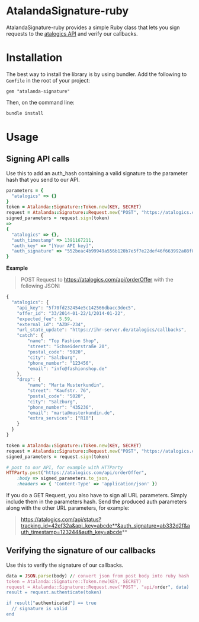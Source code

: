
AtalandaSignature-ruby
==================

AtalandaSignature-ruby provides a simple Ruby class that lets you sign requests to the [atalogics API](http://atalogics.com) and verify our callbacks.

Installation
============

The best way to install the library is by using bundler. Add the following to `Gemfile` in the root of your project:

``` 
gem "atalanda-signature"
```

Then, on the command line:

``` bash
bundle install
```

Usage
=====

Signing API calls
-----------------
Use this to add an auth_hash containing a valid signature to the parameter hash that you send to our API.
``` ruby
parameters = {
  "atalogics" => {}
}
token = Atalanda::Signature::Token.new(KEY, SECRET)
request = Atalanda::Signature::Request.new("POST", "https://atalogics.com/api/order", parameters)
signed_parameters = request.sign(token)
=>
{
  "atalogics" => {},
  "auth_timestamp" => 1391167211,
  "auth_key" => "[Your API key]",
  "auth_signature" => "552beac4b99949a556b120b7e5f7e22def46f663992a08f0f132ad4afee68b9f"
}
```
**Example**
> POST Request to https://atalogics.com/api/orderOffer with the following JSON:
``` javascript
{
  "atalogics": {
    "api_key": "5f70fd232454e5c142566dbacc3dec5",
    "offer_id": "33/2014-01-22/1/2014-01-22",
    "expected_fee": 5.59,
    "external_id": "AZDF-234",
    "url_state_update": "https://ihr-server.de/atalogics/callbacks",
    "catch": {
        "name": "Top Fashion Shop",
        "street": "Schneiderstraße 20",
        "postal_code": "5020",
        "city": "Salzburg",
        "phone_number": "123456",
        "email": "info@fashionshop.de"
    },
    "drop": {
        "name": "Marta Musterkundin",
        "street": "Kaufstr. 76",
        "postal_code": "5020",
        "city": "Salzburg",
        "phone_number": "435236",
        "email": "marta@musterkundin.de",
        "extra_services": ["R18"]
    }
  }
}
```
``` ruby
token = Atalanda::Signature::Token.new(KEY, SECRET)
request = Atalanda::Signature::Request.new("POST", "https://atalogics.com/api/orderOffer", parameters) # parameters contains a hash representing the json above
signed_parameters = request.sign(token)

# post to our API, for example with HTTParty
HTTParty.post("https://atalogics.com/api/orderOffer", 
    :body => signed_parameters.to_json,
    :headers => { 'Content-Type' => 'application/json' })
```
If you do a GET Request, you also have to sign all URL parameters. Simply include them in the parameters hash. Send the produced auth parameters along with the other URL parameters, for example:
> https://atalogics.com/api/status?tracking_id=42ef32a&api_key=abcde**&auth_signature=ab332d2f&auth_timestamp=123244&auth_key=abcde**


Verifying the signature of our callbacks
--------------
Use this to verify the signature of our callbacks.
``` ruby
data = JSON.parse(body) // convert json from post body into ruby hash
token = Atalanda::Signature::Token.new(KEY, SECRET)
request = Atalanda::Signature::Request.new("POST", "api/order", data)
result = request.authenticate(token)

if result["authenticated"] == true
  // signature is valid
end
```

